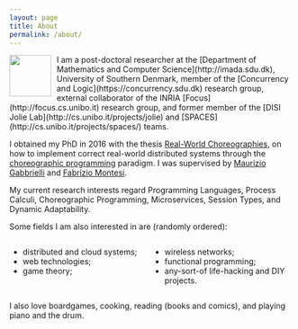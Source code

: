 ```yaml
---
layout: page
title: About
permalink: /about/
---
```


<img src="../imgs/save.gif" style="margin-bottom: 0px; float: left; width: 74px; margin-right:10px" class="thumbnail" alt="">
I am a post-doctoral researcher at the [Department of Mathematics and Computer Science](http://imada.sdu.dk), University of Southern Denmark, member of the [Concurrency and Logic](https://concurrency.sdu.dk) research group, external collaborator of the INRIA [Focus](http://focus.cs.unibo.it) research group, and former member of the [DISI Jolie Lab](http://cs.unibo.it/projects/jolie) and [SPACES](http://cs.unibo.it/projects/spaces/) teams.

I obtained my PhD in 2016 with the thesis [Real-World Choreographies](http://cs.unibo.it/~sgiallor/publications/phdthesis/), on how to implement correct real-world distributed systems through the [choreographic programming](http://www.fabriziomontesi.com/files/choreographic_programming.pdf) paradigm.
I was supervised by [Maurizio Gabbrielli](http://www.cs.unibo.it/~gabbri/) and [Fabrizio Montesi](http://www.fabriziomontesi.com).


My current research interests regard Programming Languages, Process Calculi, Choreographic Programming, Microservices, Session Types, and Dynamic Adaptability.

Some fields I am also interested in are (randomly ordered):

<div style="overflow:auto">
	<div style="float:left;width:50%">
		<ul>
			<li>distributed and cloud systems;</li>
			<li>web technologies;</li>
			<li>game theory;</li>
		</ul>
	</div><div style="float:left;width:50%">
		<ul>
			<li>wireless networks;</li>
			<li>functional programming;</li>
			<li>any-sort-of life-hacking and DIY projects.</li>
		</ul>
	</div>
</div>

I also love boardgames, cooking, reading (books and comics), and playing piano and the drum.